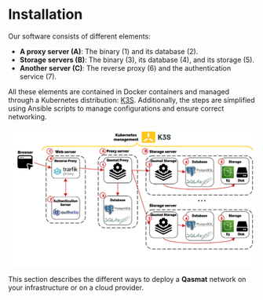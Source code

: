 # Installation

Our software consists of different elements:
- **A proxy server (A)**: The binary (1) and its database (2).
- **Storage servers (B)**: The binary (3), its database (4), and its storage (5).
- **Another server (C)**: The reverse proxy (6) and the authentication service (7).

All these elements are contained in Docker containers and managed through a Kubernetes distribution: [K3S](https://k3s.io/). Additionally, the steps are simplified using Ansible scripts to manage configurations and ensure correct networking.

![Architecture](../../images/archi.png)

This section describes the different ways to deploy a **Qasmat** network on your infrastructure or on a cloud provider.
